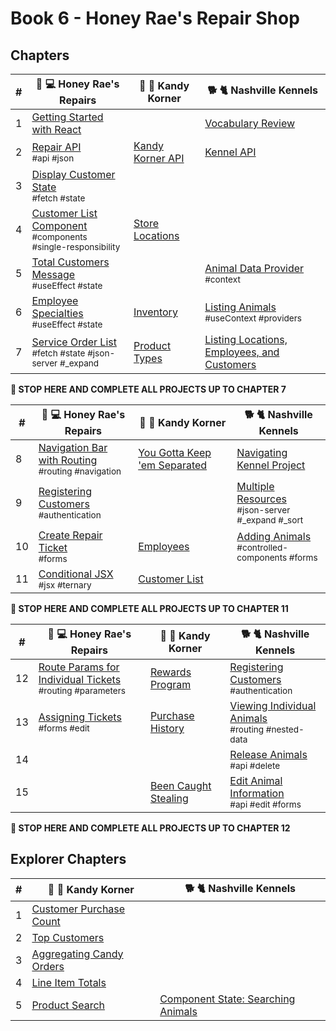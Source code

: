 # Book 6 - Honey Rae's Repair Shop

## Chapters

| # | 🍯 💻 Honey Rae's Repairs | 🍭 🍬 Kandy Korner | 🐕 🐈 Nashville Kennels |
|--|--|--|--|
| 1 | [Getting Started with React](./chapters/REACT_BASICS.md) |  | [Vocabulary Review](./chapters/REACT_BASICS_REVIEW.md) |
| 2 | [Repair API](./chapters/REPAIR_API.md) <br/> <sub style="font-size:0.85rem;">#api #json</sub>| [Kandy Korner API](./chapters/KANDY_API.md)  | [Kennel API](./chapters/KENNEL_API.md) |
| 3 | [Display Customer State](./chapters/HONEY_CUSTOMERS.md) <br/> <sub style="font-size:0.85rem;">#fetch #state</sub> | |  |
| 4 | [Customer List Component](./chapters/HONEY_CUSTOMER_LIST.md) <br/> <sub style="font-size:0.85rem;">#components #single-responsibility</sub> | [Store Locations](./chapters/KK_STORES.md) | |
| 5 | [Total Customers Message](./chapters/HONEY_USE_EFFECT.md) <br/> <sub style="font-size:0.85rem;">#useEffect #state</sub> |  | [Animal Data Provider](./chapters/DATA_PROVIDER.md) <br/> <sub style="font-size:0.85rem;">#context</sub> |
| 6 | [Employee Specialties](./chapters/HONEY_EMPLOYEES.md) <br/> <sub style="font-size:0.85rem;">#useEffect #state</sub> | [Inventory](./chapters/KK_INVENTORY.md) | [Listing Animals](./chapters/LIST_USECONTEXT.md) <br/> <sub style="font-size:0.85rem;">#useContext #providers </sub>|
| 7 | [Service Order List](./chapters/HONEY_SERVICE_ORDERS.md) <br/> <sub style="font-size:0.85rem;">#fetch #state #json-server #_expand</sub> | [Product Types](./chapters/KK_PRODUCT_TYPES.md) | [Listing Locations, Employees, and Customers](./chapters/LIVE_DATA.md) |

**🧨 STOP HERE AND COMPLETE ALL PROJECTS UP TO CHAPTER 7**

| # | 🍯 💻 Honey Rae's Repairs | 🍭 🍬 Kandy Korner | 🐕 🐈 Nashville Kennels |
|--|--|--|--|
| 8 | [Navigation Bar with Routing](./chapters/ROUTING.md) <br/> <sub style="font-size:0.85rem;">#routing #navigation</sub> | [You Gotta Keep 'em Separated](./chapters/KK_ROUTING.md) | [Navigating Kennel Project](./chapters/KENNEL_ROUTING.md) |
| 9 | [Registering Customers](./chapters/HONEY_AUTHENTICATION.md) <br/> <sub style="font-size:0.85rem;">#authentication</sub> | | [Multiple Resources](./chapters/MULTIPLE_PROVIDERS.md) <br/> <sub style="font-size:0.85rem;">#json-server #_expand #_sort</sub> |
| 10 | [Create Repair Ticket](./chapters/HONEY_CREATE_TICKET.md) <br/> <sub style="font-size:0.85rem;">#forms</sub> | [Employees](./chapters/KK_EMPLOYEES.md) | [Adding Animals](./chapters/FORMS_CONTROLLED_COMPONENT.md) <br/> <sub style="font-size:0.85rem;">#controlled-components #forms</sub> |
| 11 | [Conditional JSX](./chapters/HONEY_JSX_TERNARY.md) <br/> <sub style="font-size:0.85rem;">#jsx #ternary</sub> | [Customer List](./chapters/KK_REPORT.md) |  |

**🧨 STOP HERE AND COMPLETE ALL PROJECTS UP TO CHAPTER 11**

| # | 🍯 💻 Honey Rae's Repairs | 🍭 🍬 Kandy Korner | 🐕 🐈 Nashville Kennels |
|--|--|--|--|
| 12 | [Route Params for Individual Tickets](./chapters/HONEY_ROUTE_PARAMS.md)  <br/> <sub style="font-size:0.85rem;">#routing #parameters</sub> | [Rewards Program](./chapters/KK_CUSTOMERS.md) | [Registering Customers](./chapters/AUTHENTICATION.md) <br/> <sub style="font-size:0.85rem;">#authentication</sub> |
| 13 | [Assigning Tickets](./chapters/HONEY_EDIT.md)  <br/> <sub style="font-size:0.85rem;">#forms #edit</sub> | [Purchase History](./chapters/KK_PURCHASES.md) | [Viewing Individual Animals](./chapters/USING_NESTED_DATA.md) <br/> <sub style="font-size:0.85rem;">#routing #nested-data</sub> |
| 14 | | | [Release Animals](./chapters/DELETE.md) <br/> <sub style="font-size:0.85rem;">#api #delete</sub>  |
| 15 | | [Been Caught Stealing](./chapters/KK_DELETE.md) | [Edit Animal Information](./chapters/EDIT.md) <br/> <sub style="font-size:0.85rem;">#api #edit #forms</sub> |

**🧨 STOP HERE AND COMPLETE ALL PROJECTS UP TO CHAPTER 12**

## Explorer Chapters

| # | 🍭 🍬 Kandy Korner | 🐕 🐈 Nashville Kennels |
|--|--|--|
| 1 | [Customer Purchase Count](./chapters/KK_CUSTOMER_PURCHASE_COUNT.md) | |
| 2 | [Top Customers](./chapters/KK_CUSTOMER_PURCHASE_ORDERED.md) | |
| 3 | [Aggregating Candy Orders](./chapters/KK_AGGREGATE.md) | |
| 4 | [Line Item Totals](./chapters/KK_SUBTOTALS.md) | |
| 5 | [Product Search](./chapters/KK_SEARCH.md) | [Component State: Searching Animals](./chapters/DASHBOARD_SEARCH.md) |
